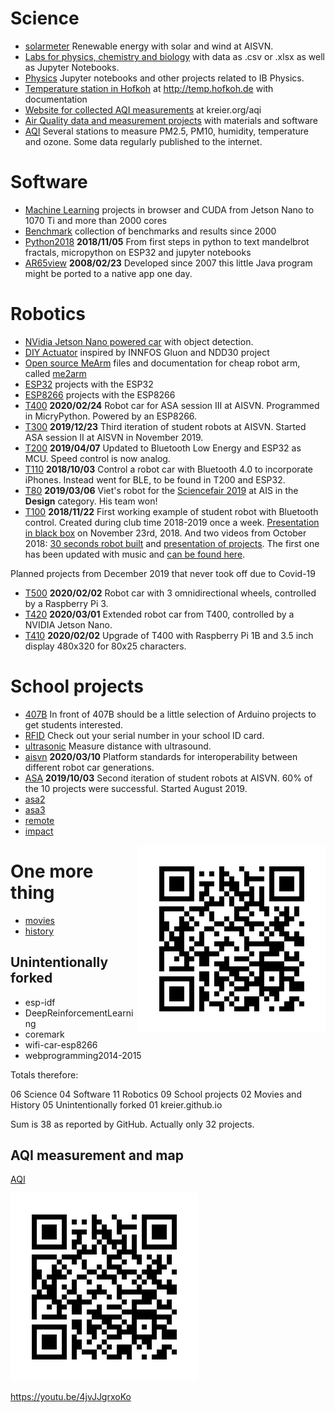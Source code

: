# Science

- [solarmeter](../solarmeter) Renewable energy with solar and wind at AISVN.
- [Labs for physics, chemistry and biology](../labs) with data as .csv or .xlsx as well as Jupyter Notebooks.
- [Physics](../physics) Jupyter notebooks and other projects related to IB Physics.
- [Temperature station in Hofkoh](../temp.hofkoh.de) at http://temp.hofkoh.de with documentation
- [Website for collected AQI measurements](../kreier.org-aqi) at kreier.org/aqi
- [Air Quality data and measurement projects](../aqi) with materials and software
- [AQI](../aqi) Several stations to measure PM2.5, PM10, humidity, temperature and ozone. Some data regularly published to the internet.

# Software

- [Machine Learning](../ml) projects in browser and CUDA from Jetson Nano to 1070 Ti and more than 2000 cores
- [Benchmark](../benchmark) collection of benchmarks and results since 2000
- [Python2018](./python2018) __2018/11/05__ From first steps in python to text mandelbrot fractals, micropython on ESP32 and jupyter notebooks
- [AR65view](AR65view) __2008/02/23__ Developed since 2007 this little Java program might be ported to a native app one day.

# Robotics

- [NVidia Jetson Nano powered car](../jetson-car) with object detection.
- [DIY Actuator](../actuator) inspired by INNFOS Gluon and NDD30 project
- [Open source MeArm](../me2arm) files and documentation for cheap robot arm, called [me2arm](../me2arm)
- [ESP32](../esp32) projects with the ESP32
- [ESP8266](../esp8266) projects with the ESP8266
- [T400](../T400) __2020/02/24__ Robot car for ASA session III at AISVN. Programmed in MicryPython. Powered by an ESP8266.
- [T300](../T300) __2019/12/23__ Third iteration of student robots at AISVN. Started ASA session II at AISVN in November 2019.
- [T200](../T200) __2019/04/07__ Updated to Bluetooth Low Energy and ESP32 as MCU. Speed control is now analog.
- [T110](../T110) __2018/10/03__ Control a robot car with Bluetooth 4.0 to incorporate iPhones. Instead went for BLE, to be found in T200 and ESP32.
- [T80](../T80) __2019/03/06__ Viet's robot for the [Sciencefair 2019](https://sites.google.com/ais.edu.vn/sciencefair2019) at AIS in the __Design__ category. His team won!
- [T100](../T100) __2018/11/22__ First working example of student robot with Bluetooth control. Created during club time 2018-2019 once a week. [Presentation in black box](https://docs.google.com/presentation/d/1IE6vhY4cZSOWBHvVIj3YtGkaSpueGU_R7iqlo0ujIk4/edit?usp=sharing) on November 23rd, 2018. And two videos from October 2018: [30 seconds robot built](https://youtu.be/4jvJJgrxoKo) and [presentation of projects](https://youtu.be/MgGgulE-zuQ). The first one has been updated with music and [can be found here](https://youtu.be/CzpAYpl62GI).

Planned projects from December 2019 that never took off due to Covid-19

- [T500](../T500) __2020/02/02__  Robot car with 3 omnidirectional wheels, controlled by a Raspberry Pi 3.
- [T420](../T420) __2020/03/01__ Extended robot car from T400, controlled by a NVIDIA Jetson Nano.
- [T410](../T410) __2020/02/02__ Upgrade of T400 with Raspberry Pi 1B and 3.5 inch display 480x320 for 80x25 characters.

# School projects

- [407B](../407B) In front of 407B should be a little selection of Arduino projects to get students interested.
- [RFID](../rfid) Check out your serial number in your school ID card.
- [ultrasonic](./ultrasonic) Measure distance with ultrasound.
- [aisvn](../aisvn) __2020/03/10__ Platform standards for interoperability between different robot car generations.
- [ASA](../asa) __2019/10/03__ Second iteration of student robots at AISVN. 60% of the 10 projects were successful. Started August 2019.
- [asa2](../asa2) 
- [asa3](../asa3)
- [remote](../remote)
- [impact](../impact)

<img src="../docs/aqi.png" align="right">

# One more thing

- [movies](../movies)
- [history](../history)

## Unintentionally forked

- esp-idf
- DeepReinforcementLearning
- coremark
- wifi-car-esp8266
- webprogramming2014-2015

Totals therefore:

06 Science
04 Software
11 Robotics
09 School projects
02 Movies and History
05 Unintentionally forked
01 kreier.github.io

Sum is 38 as reported by GitHub. Actually only 32 projects.

## AQI measurement and map 

[AQI](https://kreier.github.io/aqi/)

![QR AQI map](../docs/aqi.png)

https://youtu.be/4jvJJgrxoKo 
